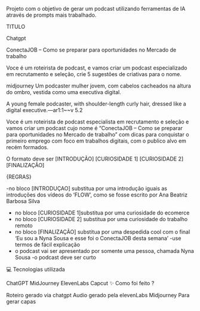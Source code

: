 Projeto com o objetivo de gerar um podcast utilizando ferramentas de IA através de prompts mais trabalhado.

TITULO
 
 
Chatgpt
 
ConectaJOB – Como se preparar para oportunidades no Mercado de trabalho
 
Voce é um roteirista de podcast, e vamos criar um podcast  especializado em recrutamento e seleção, crie 5 sugestões de  criativas para o nome.
 
midjourney
Um podcaster mulher jovem, com cabelos cacheados na altura do ombro, vestida como uma executiva digital.
 
A young female podcaster, with shoulder-length curly hair, dressed like a digital executive.—ar1:1~~v 5.2
 
 
Voce é um roteirista de podcast especialista em recrutamento e seleção e vamos criar um podcast cujo nome é “ConectaJOB – Como se preparar para oportunidades no Mercado de trabalho” com dicas para conquistar o primeiro emprego com foco em trabalhos digitais, com o publico alvo em recém formados.
 
O formato deve ser
[INTRODUÇÃO]
[CURIOSIDADE 1]
[CURIOSIDADE 2]
[FINALIZAÇÃO]
 
{REGRAS}
 
-no bloco [INTRODUÇAO] substitua por uma introdução iguais as introduções dos vídeos do ‘FLOW’, como se fosse escrito por Ana Beatriz Barbosa Silva
- no bloco [CURIOSIDADE 1]substitua por uma curiosidade do ecomerce
- no bloco [CURIOSIDADE 2] substitua por uma curiosidade do trabalho remoto
- no bloco [FINALIZAÇÃO] substitua por uma despedida cool com o final  ‘Eu sou a Nyna Sousa e esse foi o ConectaJOB desta semana’
-use termos de fácil explicação
- o podcast vai ser apresentado por somente uma pessoa, chamada Nyna Sousa
-o podcast deve ser curto

💻 Tecnologias utilizada

ChatGPT
MidJourney
ElevenLabs
Capcut
✨ Como foi feito ?

Roteiro gerado via chatgpt
Audio gerado pela elevenLabs
Midjourney Para gerar capas
